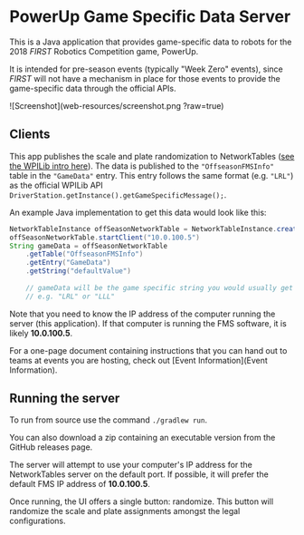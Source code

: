 # PowerUp Game Specific Data Server

This is a Java application that provides game-specific data to robots for the 2018 *FIRST* Robotics Competition game, PowerUp.

It is intended for pre-season events (typically "Week Zero" events), since *FIRST* will not have a mechanism in place
for those events to provide the game-specific data through the official APIs.

![Screenshot](web-resources/screenshot.png ?raw=true)

## Clients

This app publishes the scale and plate randomization to NetworkTables ([see the WPILib intro here](http://wpilib.screenstepslive.com/s/currentCS/m/75361/l/843361-what-is-networktables)).
The data is published to the `"OffseasonFMSInfo"` table in the `"GameData"` entry.
This entry follows the same format (e.g. `"LRL"`) as the official WPILib API `DriverStation.getInstance().getGameSpecificMessage();`.

An example Java implementation to get this data would look like this:

```Java
NetworkTableInstance offSeasonNetworkTable = NetworkTableInstance.create()
offSeasonNetworkTable.startClient("10.0.100.5")
String gameData = offSeasonNetworkTable
    .getTable("OffseasonFMSInfo")
    .getEntry("GameData")
    .getString("defaultValue")
    
    // gameData will be the game specific string you would usually get from the driver station,
    // e.g. "LRL" or "LLL"
```

Note that you need to know the IP address of the computer running the server (this application).
If that computer is running the FMS software, it is likely **10.0.100.5**.

For a one-page document containing instructions that you can hand out to teams at events you are hosting, 
check out [Event Information](Event Information).

## Running the server

To run from source use the command `./gradlew run`.

You can also download a zip containing an executable version from the GitHub releases page.

The server will attempt to use your computer's IP address for the NetworkTables server on the default port.
If possible, it will prefer the default FMS IP address of **10.0.100.5**.

Once running, the UI offers a single button: randomize. This button will randomize the scale and plate assignments amongst
the legal configurations.
